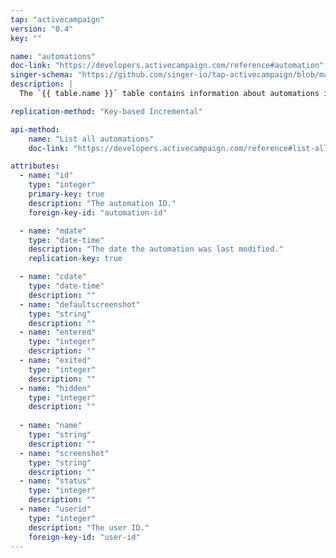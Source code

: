 ```yaml
---
tap: "activecampaign"
version: "0.4"
key: ""

name: "automations"
doc-link: "https://developers.activecampaign.com/reference#automation"
singer-schema: "https://github.com/singer-io/tap-activecampaign/blob/master/tap_activecampaign/schemas/automations.json"
description: |
  The `{{ table.name }}` table contains information about automations in your {{ integration.display_name }} account.

replication-method: "Key-based Incremental"

api-method:
    name: "List all automations"
    doc-link: "https://developers.activecampaign.com/reference#list-all-automations"

attributes:
  - name: "id"
    type: "integer"
    primary-key: true
    description: "The automation ID."
    foreign-key-id: "automation-id"

  - name: "mdate"
    type: "date-time"
    description: "The date the automation was last modified."
    replication-key: true

  - name: "cdate"
    type: "date-time"
    description: ""
  - name: "defaultscreenshot"
    type: "string"
    description: ""
  - name: "entered"
    type: "integer"
    description: ""
  - name: "exited"
    type: "integer"
    description: ""
  - name: "hidden"
    type: "integer"
    description: ""
  
  - name: "name"
    type: "string"
    description: ""
  - name: "screenshot"
    type: "string"
    description: ""
  - name: "status"
    type: "integer"
    description: ""
  - name: "userid"
    type: "integer"
    description: "The user ID."
    foreign-key-id: "user-id"  
---
```

